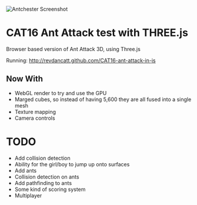 ![Antchester Screenshot](http://cattopus23.com/img/panel-CAT16.png)

CAT16 Ant Attack test with THREE.js
===================================

Browser based version of Ant Attack 3D, using Three.js

Running: http://revdancatt.github.com/CAT16-ant-attack-in-js


Now With
--------

+   WebGL render to try and use the GPU
+   Marged cubes, so instead of having 5,600 they are all fused into a single mesh
+   Texture mapping
+   Camera controls

TODO
====

+   Add collision detection
+   Ability for the girl/boy to jump up onto surfaces
+   Add ants
+   Collision detection on ants
+   Add pathfinding to ants
+   Some kind of scoring system
+   Multiplayer
